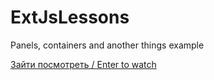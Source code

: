 # ExtJsLessons
Panels, containers and another things example


[Зайти посмотреть / Enter to watch](https://lenarqa.github.io/ExtJsLessons/)

